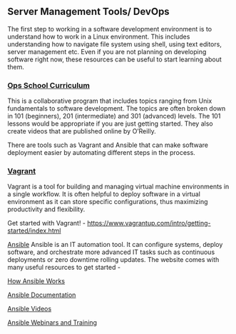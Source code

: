 ## Server Management Tools/ DevOps

The first step to working in a software development environment is to understand how to work in a Linux environment. This includes understanding how to navigate file system using shell, using text editors, server management etc. Even if you are not planning on developing software right now, these resources can be useful to start learning about them. 

### [Ops School Curriculum](http://www.opsschool.org/en/latest/index.html)
This is a collaborative program that includes topics ranging from Unix fundamentals to software development. The topics are often broken down in 101 (beginners), 201 (intermediate) and 301 (advanced) levels. The 101 lessons would be appropriate if you are just getting started. They also create videos that are published online by O’Reilly. 

There are tools such as Vagrant and Ansible that can make software deployment easier by automating different steps in the process. 


### [Vagrant](https://www.vagrantup.com/intro/index.html)
Vagrant is a tool for building and managing virtual machine environments in a single workflow. It is often helpful to deploy software in a virtual environment as it can store specific configurations, thus maximizing productivity and flexibility.

Get started with Vagrant! - <https://www.vagrantup.com/intro/getting-started/index.html>


[Ansible](https://www.ansible.com/)
Ansible is an IT automation tool. It can configure systems, deploy software, and orchestrate more advanced IT tasks such as continuous deployments or zero downtime rolling updates. The website comes with many useful resources to get started -

[How Ansible Works](https://www.ansible.com/how-ansible-works)

[Ansible Documentation](http://docs.ansible.com/ansible/latest/index.html)

[Ansible Videos](https://www.ansible.com/videos)

[Ansible Webinars and Training](https://www.ansible.com/webinars-training) 


